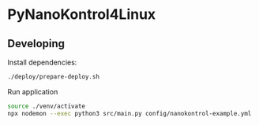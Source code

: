 # PyNanoKontrol4Linux

## Developing

Install dependencies:

```bash
./deploy/prepare-deploy.sh
```

Run application

```bash
source ./venv/activate
npx nodemon --exec python3 src/main.py config/nanokontrol-example.yml
```
